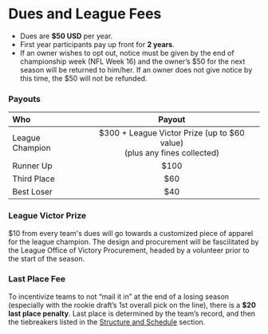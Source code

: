 # Dues and League Fees

* Dues are **$50 USD** per year.
* First year participants pay up front for **2 years**.
* If an owner wishes to opt out, notice must be given by the end of championship week (NFL Week 16) and the owner’s $50 for the next season will be returned to him/her.  If an owner does not give notice by this time, the $50 will not be refunded.

### Payouts

| Who | Payout |
|:----|:------:|
|League Champion|$300 + League Victor Prize (up to $60 value)<br/>(plus any fines collected)|
|Runner Up|$100|
|Third Place|$60|
|Best Loser|$40|

### League Victor Prize

$10 from every team's dues will go towards a customized piece of apparel for the league champion. The design and procurement will be fascilitated by the League Office of Victory Procurement, headed by a volunteer prior to the start of the season.

### Last Place Fee

To incentivize teams to not “mail it in” at the end of a losing season (especially with the rookie draft’s 1st overall pick on the line), there is a **$20 last place penalty**.  Last place is determined by the team’s record, and then the tiebreakers listed in the [Structure and Schedule](schedule.md) section.
